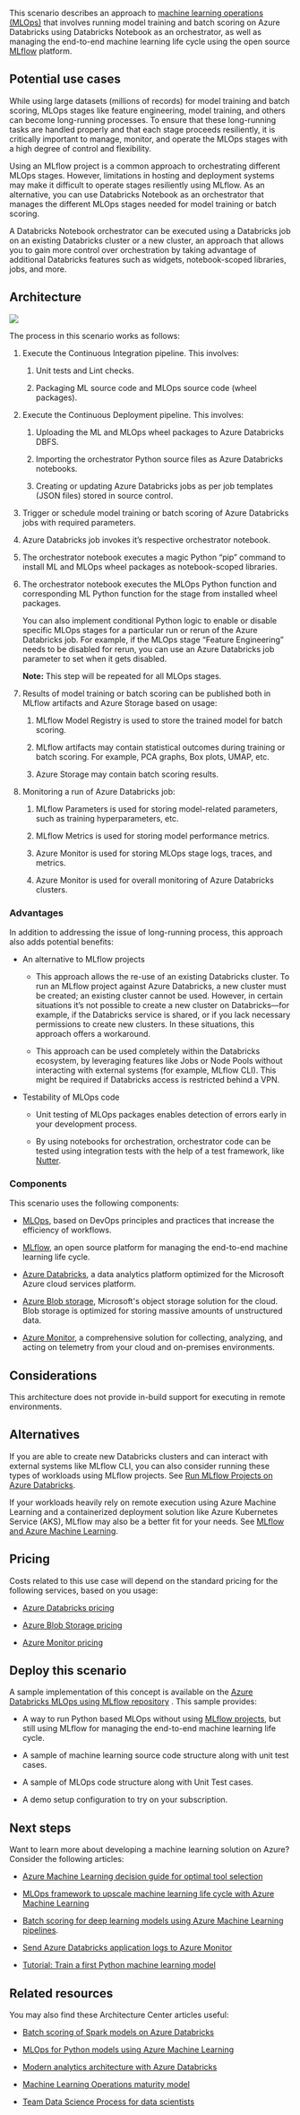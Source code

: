 This scenario describes an approach to [machine learning operations
(MLOps)](/azure/machine-learning/concept-model-management-and-deployment)
that involves running model training and batch scoring on Azure Databricks using
Databricks Notebook as an orchestrator, as well as managing the end-to-end
machine learning life cycle using the open source
[MLflow](/azure/databricks/applications/mlflow/)
platform.

## Potential use cases

While using large datasets (millions of records) for model training and batch
scoring, MLOps stages like feature engineering, model training, and others can
become long-running processes. To ensure that these long-running tasks are
handled properly and that each stage proceeds resiliently, it is critically
important to manage, monitor, and operate the MLOps stages with a high degree of
control and flexibility.

Using an MLflow project is a common approach to orchestrating different MLOps
stages. However, limitations in hosting and deployment systems may make it
difficult to operate stages resiliently using MLflow. As an alternative, you can
use Databricks Notebook as an orchestrator that manages the different MLOps
stages needed for model training or batch scoring.

A Databricks Notebook orchestrator can be executed using a Databricks job on an
existing Databricks cluster or a new cluster, an approach that allows you to
gain more control over orchestration by taking advantage of additional
Databricks features such as widgets, notebook-scoped libraries, jobs, and more.

## Architecture

![](_images/orchestrate-mlops-azure-databricks-01.jpg)

The process in this scenario works as follows:

1.  Execute the Continuous Integration pipeline. This involves:

    1.  Unit tests and Lint checks.

    2.  Packaging ML source code and MLOps source code (wheel packages).

2.  Execute the Continuous Deployment pipeline. This involves:

    1.  Uploading the ML and MLOps wheel packages to Azure Databricks DBFS.

    2.  Importing the orchestrator Python source files as Azure Databricks
        notebooks.

    3.  Creating or updating Azure Databricks jobs as per job templates (JSON
        files) stored in source control.

3.  Trigger or schedule model training or batch scoring of Azure Databricks jobs
    with required parameters.

4.  Azure Databricks job invokes it’s respective orchestrator notebook.

5.  The orchestrator notebook executes a magic Python “pip” command to install
    ML and MLOps wheel packages as notebook-scoped libraries.

6.  The orchestrator notebook executes the MLOps Python function and
    corresponding ML Python function for the stage from installed wheel
    packages.  
      
    You can also implement conditional Python logic to enable or disable
    specific MLOps stages for a particular run or rerun of the Azure Databricks
    job. For example, if the MLOps stage “Feature Engineering” needs to be
    disabled for rerun, you can use an Azure Databricks job parameter to set
    when it gets disabled.  
      
    **Note:** This step will be repeated for all MLOps stages.

7.  Results of model training or batch scoring can be published both in MLflow
    artifacts and Azure Storage based on usage:

    1.  MLflow Model Registry is used to store the trained model for batch
        scoring.

    2.  MLflow artifacts may contain statistical outcomes during training or
        batch scoring. For example, PCA graphs, Box plots, UMAP, etc.

    3.  Azure Storage may contain batch scoring results.

8.  Monitoring a run of Azure Databricks job:

    1.  MLflow Parameters is used for storing model-related parameters, such as
        training hyperparameters, etc.

    2.  MLflow Metrics is used for storing model performance metrics.

    3.  Azure Monitor is used for storing MLOps stage logs, traces, and metrics.

    4.  Azure Monitor is used for overall monitoring of Azure Databricks
        clusters.

### Advantages

In addition to addressing the issue of long-running process, this approach also
adds potential benefits:

-   An alternative to MLflow projects

    -   This approach allows the re-use of an existing Databricks cluster. To
        run an MLflow project against Azure Databricks, a new cluster must be
        created; an existing cluster cannot be used. However, in certain
        situations it’s not possible to create a new cluster on Databricks—for
        example, if the Databricks service is shared, or if you lack necessary
        permissions to create new clusters. In these situations, this approach
        offers a workaround.

    -   This approach can be used completely within the Databricks ecosystem, by
        leveraging features like Jobs or Node Pools without interacting with
        external systems (for example, MLflow CLI). This might be required if
        Databricks access is restricted behind a VPN.

-   Testability of MLOps code

    -   Unit testing of MLOps packages enables detection of errors early in your
        development process.

    -   By using notebooks for orchestration, orchestrator code can be tested
        using integration tests with the help of a test framework, like
        [Nutter](https://github.com/microsoft/nutter).

###  Components

This scenario uses the following components:

-   [MLOps](/azure/machine-learning/concept-model-management-and-deployment), based on DevOps principles and practices that increase the efficiency
    of workflows.

-   [MLflow](/azure/databricks/applications/mlflow/), an open source platform for managing the end-to-end machine learning
    life cycle.

-   [Azure Databricks](/azure/databricks/scenarios/what-is-azure-databricks), a data analytics platform optimized for the Microsoft
    Azure cloud services platform.

-   [Azure Blob storage](/azure/storage/blobs/storage-blobs-overview), Microsoft's object storage solution for the cloud. Blob
    storage is optimized for storing massive amounts of unstructured data.

-   [Azure Monitor](/azure/azure-monitor/overview), a comprehensive solution for collecting, analyzing, and
    acting on telemetry from your cloud and on-premises environments.

## Considerations

This architecture does not provide in-build support for executing in remote
environments.

## Alternatives

If you are able to create new Databricks clusters and can interact with external
systems like MLflow CLI, you can also consider running these types of workloads
using MLflow projects. See [Run MLflow Projects on Azure
Databricks](/azure/databricks/applications/mlflow/projects).

If your workloads heavily rely on remote execution using Azure Machine Learning
and a containerized deployment solution like Azure Kubernetes Service (AKS),
MLflow may also be a better fit for your needs. See [MLflow and Azure Machine
Learning](/azure/machine-learning/concept-mlflow#train-mlflow-projects).

## Pricing

Costs related to this use case will depend on the standard pricing for the
following services, based on you usage:

-   [Azure Databricks
    pricing](https://azure.microsoft.com/en-in/pricing/details/databricks/)

-   [Azure Blob Storage
    pricing](https://azure.microsoft.com/en-in/pricing/details/storage/blobs/)

-   [Azure Monitor
    pricing](https://azure.microsoft.com/en-in/pricing/details/monitor/)

## Deploy this scenario

A sample implementation of this concept is available on the [Azure Databricks MLOps using MLflow repository](https://github.com/Azure-Samples/azure-databricks-mlops-mlflow)
. This sample provides:

-   A way to run Python based MLOps without using [MLflow projects](https://mlflow.org/docs/latest/projects.html), but still
    using MLflow for managing the end-to-end machine learning life cycle.

-   A sample of machine learning source code structure along with unit test
    cases.

-   A sample of MLOps code structure along with Unit Test cases.

-   A demo setup configuration to try on your subscription.

## Next steps

Want to learn more about developing a machine learning solution on Azure?
Consider the following articles:

-   [Azure Machine Learning decision guide for optimal tool
    selection](/azure/architecture/example-scenario/mlops/aml-decision-tree)

-   [MLOps framework to upscale machine learning life cycle with Azure Machine
    Learning](/azure/architecture/example-scenario/mlops/mlops-technical-paper)

-   [Batch scoring for deep learning models using Azure Machine Learning
    pipelines](/azure/architecture/reference-architectures/ai/batch-scoring-deep-learning).

-   [Send Azure Databricks application logs to Azure
    Monitor](/azure/architecture/databricks-monitoring/application-logs)

-   [Tutorial: Train a first Python machine learning
    model](/azure/machine-learning/tutorial-1st-experiment-sdk-train)

## Related resources

You may also find these Architecture Center articles useful:

-   [Batch scoring of Spark models on Azure
    Databricks](/azure/architecture/reference-architectures/ai/batch-scoring-databricks)

-   [MLOps for Python models using Azure Machine
    Learning](/azure/architecture/reference-architectures/ai/mlops-python)

-   [Modern analytics architecture with Azure
    Databricks](/azure/architecture/solution-ideas/articles/azure-databricks-modern-analytics-architecture)

-   [Machine Learning Operations maturity
    model](/azure/architecture/example-scenario/mlops/mlops-maturity-model)

-   [Team Data Science Process for data
    scientists](/azure/architecture/data-science-process/team-data-science-process-for-data-scientists)
